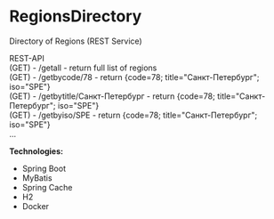 # RegionsDirectory
Directory of Regions (REST Service)

REST-API  
(GET) - /getall - return full list of regions  
(GET) - /getbycode/78 - return {code=78; title="Санкт-Петербург"; iso="SPE"}  
(GET) - /getbytitle/Санкт-Петербург - return {code=78; title="Санкт-Петербург"; iso="SPE"}  
(GET) - /getbyiso/SPE - return {code=78; title="Санкт-Петербург"; iso="SPE"}  
...  

**Technologies:**
* Spring Boot  
* MyBatis  
* Spring Cache  
* H2  
* Docker  
